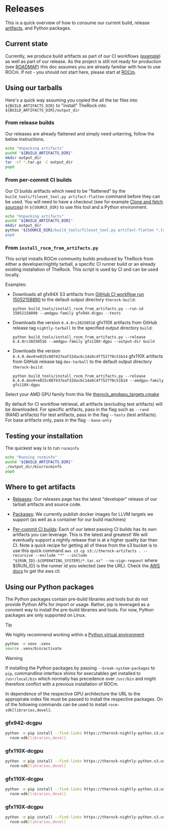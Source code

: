 # Releases

This is a quick overview of how to consume our current build, release [artifacts](docs/development/artifacts.md), and Python packages.

## Current state

Currently, we produce build artifacts as part of our CI workflows ([example](.github/workflows/build_linux_packages.yml)) as well as part of our release. As the project is still not ready for production (see [ROADMAP](ROADMAP.md)) this doc assumes you are already familiar with how to use ROCm. If not - you should not start here, please start at [ROCm](https://github.com/ROCm/ROCm).

## Using our tarballs

Here's a quick way assuming you copied the all the tar files into `${BUILD_ARTIFACTS_DIR}` to "install" TheRock into `${BUILD_ARTIFACTS_DIR}/output_dir`

### From release builds

Our releases are already flattened and simply need untarring, follow the below instructions.

```bash
echo "Unpacking artifacts"
pushd "${BUILD_ARTIFACTS_DIR}"
mkdir output_dir
tar -xf *.tar.gz -C output_dir
popd
```

### From per-commit CI builds

Our CI builds artifacts which need to be "flattened" by the `build_tools/fileset_tool.py artifact-flatten` command before they can be used. You will need to have a checkout (see for example [Clone and fetch sources](https://github.com/ROCm/TheRock/blob/main/docs/development/windows_support.md#clone-and-fetch-sources)) in `${SOURCE_DIR}` to use this tool and a Python environment.

```bash
echo "Unpacking artifacts"
pushd "${BUILD_ARTIFACTS_DIR}"
mkdir output_dir
python "${SOURCE_DIR}/build_tools/fileset_tool.py artifact-flatten *.tar.xz -o output_dir --verbose
popd
```

### From `install_rocm_from_artifacts.py`

This script installs ROCm community builds produced by TheRock from either a developer/nightly tarball, a specific CI runner build or an already existing installation of TheRock. This script is used by CI and can be used locally.

Examples:

- Downloads all gfx94X S3 artifacts from [GitHub CI workflow run 15052158890](https://github.com/ROCm/TheRock/actions/runs/15052158890) to the default output directory `therock-build`:

  ```
  python build_tools/install_rocm_from_artifacts.py --run-id 15052158890 --amdgpu-family gfx94X-dcgpu --tests
  ```

- Downloads the version `6.4.0rc20250516` gfx110X artifacts from GitHub release tag `nightly-tarball` to the specified output directory `build`:

  ```
  python build_tools/install_rocm_from_artifacts.py --release 6.4.0rc20250516 --amdgpu-family gfx110X-dgpu --output-dir build
  ```

- Downloads the version `6.4.0.dev0+e015c807437eaf32dac6c14a9c4f752770c51b14` gfx110X artifacts from GitHub release tag `dev-tarball` to the default output directory `therock-build`:

  ```
  python build_tools/install_rocm_from_artifacts.py --release 6.4.0.dev0+e015c807437eaf32dac6c14a9c4f752770c51b14 --amdgpu-family gfx110X-dgpu
  ```

Select your AMD GPU family from this file [therock_amdgpu_targets.cmake](https://github.com/ROCm/TheRock/blob/59c324a759e8ccdfe5a56e0ebe72a13ffbc04c1f/cmake/therock_amdgpu_targets.cmake#L44-L81)

By default for CI workflow retrieval, all artifacts (excluding test artifacts) will be downloaded. For specific artifacts, pass in the flag such as `--rand` (RAND artifacts) For test artifacts, pass in the flag `--tests` (test artifacts). For base artifacts only, pass in the flag `--base-only`

## Testing your installation

The quickest way is to run `rocminfo`

```bash
echo "Running rocminfo"
pushd "${BUILD_ARTIFACTS_DIR}"
./output_dir/bin/rocminfo
popd
```

## Where to get artifacts

- [Releases](https://github.com/ROCm/TheRock/releases): Our releases page has the latest "developer" release of our tarball artifacts and source code.

- [Packages](https://github.com/orgs/ROCm/packages?repo_name=TheRock): We currently publish docker images for LLVM targets we support (as well as a container for our build machines)

- [Per-commit CI builds](https://github.com/ROCm/TheRock/actions/workflows/ci.yml?query=branch%3Amain+is%3Asuccess): Each of our latest passing CI builds has its own artifacts you can leverage. This is the latest and greatest! We will eventually support a nightly release that is at a higher quality bar than CI. Note a quick recipe for getting all of these from the s3 bucket is to use this quick command `aws s3 cp s3://therock-artifacts . --recursive --exclude "*" --include "${RUN_ID}-${OPERATING_SYSTEM}/*.tar.xz" --no-sign-request` where ${RUN_ID} is the runner id you selected (see the URL). Check the [AWS docs](https://docs.aws.amazon.com/cli/latest/userguide/getting-started-install.html) to get the aws cli.

## Using our Python packages

The Python packages contain pre-build libraries and tools but do not provide Python APIs for import or usage. Rather, pip is leveraged as a convient way to install the pre-build libraries and tools. For now, Python packages are only supported on Linux.

> [!TIP]
> We highly recommend working within a [Python virtual environment](https://docs.python.org/3/library/venv.html)
>
> ```bash
> python -m venv .venv
> source .venv/bin/activate
> ```

> [!WARNING]
> If installing the Python packages by passing `--break-system-packages` to `pip`, commandline interface shims for executables get installed to `/usr/local/bin` which normally has precedence over `/usr/bin` and might therefore conflict with a previous installation of ROCm.

In dependence of the respective GPU architecture the URL to the appropirate index file must be passed to install the respective packages.
On of the following commands can be used to install `rocm-sdk[libraries,devel]`.

### gfx942-dcgpu

```bash
python -m pip install --find-links https://therock-nightly-python.s3.us-east-2.amazonaws.com/gfx94X-dcgpu/index.html \
  rocm-sdk[libraries,devel]
```

### gfx110X-dcgpu

```bash
python -m pip install --find-links https://therock-nightly-python.s3.us-east-2.amazonaws.com/gfx110X-dcgpu/index.html \
  rocm-sdk[libraries,devel]
```

### gfx110X-dcgpu

```bash
python -m pip install --find-links https://therock-nightly-python.s3.us-east-2.amazonaws.com/gfx1151/index.html \
  rocm-sdk[libraries,devel]
```

### gfx110X-dcgpu

```bash
python -m pip install --find-links https://therock-nightly-python.s3.us-east-2.amazonaws.com/gfx120X-all/index.html \
  rocm-sdk[libraries,devel]
```
